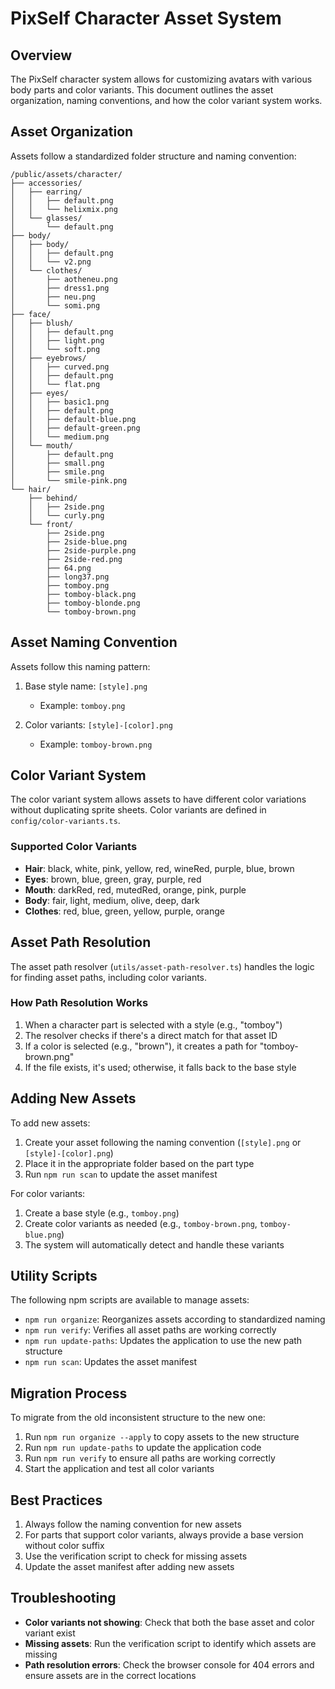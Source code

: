 # PixSelf Character Asset System

## Overview

The PixSelf character system allows for customizing avatars with various body parts and color variants. This document outlines the asset organization, naming conventions, and how the color variant system works.

## Asset Organization

Assets follow a standardized folder structure and naming convention:

```
/public/assets/character/
├── accessories/
│   ├── earring/
│   │   ├── default.png
│   │   └── helixmix.png
│   └── glasses/
│       └── default.png
├── body/
│   ├── body/
│   │   ├── default.png
│   │   └── v2.png
│   └── clothes/
│       ├── aotheneu.png
│       ├── dress1.png
│       ├── neu.png
│       └── somi.png
├── face/
│   ├── blush/
│   │   ├── default.png
│   │   ├── light.png
│   │   └── soft.png
│   ├── eyebrows/
│   │   ├── curved.png
│   │   ├── default.png
│   │   └── flat.png
│   ├── eyes/
│   │   ├── basic1.png
│   │   ├── default.png
│   │   ├── default-blue.png
│   │   ├── default-green.png
│   │   └── medium.png
│   └── mouth/
│       ├── default.png
│       ├── small.png
│       ├── smile.png
│       └── smile-pink.png
└── hair/
    ├── behind/
    │   ├── 2side.png
    │   └── curly.png
    └── front/
        ├── 2side.png
        ├── 2side-blue.png
        ├── 2side-purple.png
        ├── 2side-red.png
        ├── 64.png
        ├── long37.png
        ├── tomboy.png
        ├── tomboy-black.png
        ├── tomboy-blonde.png
        └── tomboy-brown.png
```

## Asset Naming Convention

Assets follow this naming pattern:

1. Base style name: `[style].png` 
   - Example: `tomboy.png`

2. Color variants: `[style]-[color].png` 
   - Example: `tomboy-brown.png`

## Color Variant System

The color variant system allows assets to have different color variations without duplicating sprite sheets. Color variants are defined in `config/color-variants.ts`.

### Supported Color Variants

- **Hair**: black, white, pink, yellow, red, wineRed, purple, blue, brown
- **Eyes**: brown, blue, green, gray, purple, red
- **Mouth**: darkRed, red, mutedRed, orange, pink, purple
- **Body**: fair, light, medium, olive, deep, dark
- **Clothes**: red, blue, green, yellow, purple, orange

## Asset Path Resolution

The asset path resolver (`utils/asset-path-resolver.ts`) handles the logic for finding asset paths, including color variants.

### How Path Resolution Works

1. When a character part is selected with a style (e.g., "tomboy")
2. The resolver checks if there's a direct match for that asset ID
3. If a color is selected (e.g., "brown"), it creates a path for "tomboy-brown.png"
4. If the file exists, it's used; otherwise, it falls back to the base style

## Adding New Assets

To add new assets:

1. Create your asset following the naming convention (`[style].png` or `[style]-[color].png`)
2. Place it in the appropriate folder based on the part type
3. Run `npm run scan` to update the asset manifest

For color variants:
1. Create a base style (e.g., `tomboy.png`)
2. Create color variants as needed (e.g., `tomboy-brown.png`, `tomboy-blue.png`)
3. The system will automatically detect and handle these variants

## Utility Scripts

The following npm scripts are available to manage assets:

- `npm run organize`: Reorganizes assets according to standardized naming
- `npm run verify`: Verifies all asset paths are working correctly
- `npm run update-paths`: Updates the application to use the new path structure
- `npm run scan`: Updates the asset manifest

## Migration Process

To migrate from the old inconsistent structure to the new one:

1. Run `npm run organize --apply` to copy assets to the new structure
2. Run `npm run update-paths` to update the application code
3. Run `npm run verify` to ensure all paths are working correctly
4. Start the application and test all color variants

## Best Practices

1. Always follow the naming convention for new assets
2. For parts that support color variants, always provide a base version without color suffix
3. Use the verification script to check for missing assets
4. Update the asset manifest after adding new assets

## Troubleshooting

- **Color variants not showing**: Check that both the base asset and color variant exist
- **Missing assets**: Run the verification script to identify which assets are missing
- **Path resolution errors**: Check the browser console for 404 errors and ensure assets are in the correct locations
